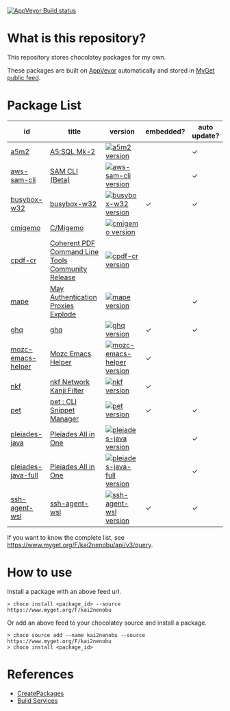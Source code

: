 [![AppVeyor Build status](https://ci.appveyor.com/api/projects/status/1vv03ri8bujes620/branch/master?svg=true)](https://ci.appveyor.com/project/kai2nenobu/chocolatey-packages/branch/master)

# What is this repository?

This repository stores chocolatey packages for my own.

These packages are built on [AppVeyor](https://www.appveyor.com/) automatically and stored in [MyGet public feed](https://www.myget.org/F/kai2nenobu).

# Package List

| id                                       | title                                                                                  | version                                                                                 | embedded? | auto update? |
|------------------------------------------|----------------------------------------------------------------------------------------|-----------------------------------------------------------------------------------------|-----------|--------------|
| [a5m2](a5m2)                             | [A5:SQL Mk-2](http://a5m2.mmatsubara.com/)                                             | [![a5m2 version][a5m2_version]][a5m2_package]                                           |           | ✓            |
| [aws-sam-cli](aws-sam-cli)               | [SAM CLI (Beta)](https://aws.amazon.com/serverless/sam/)                               | [![aws-sam-cli version][aws-sam-cli_version]][aws-sam-cli_package]                      |           | ✓            |
| [busybox-w32](busybox-w32)               | [busybox-w32](https://frippery.org/busybox/)                                           | [![busybox-w32 version][busybox-w32_version]][busybox-w32_package]                      | ✓         | ✓            |
| [cmigemo](cmigemo)                       | [C/Migemo](https://github.com/koron/cmigemo)                                           | [![cmigemo version][cmigemo_version]][cmigemo_package]                                  |           |              |
| [cpdf-cr](cpdf-cr)                       | [Coherent PDF Command Line Tools Community Release](http://community.coherentpdf.com/) | [![cpdf-cr version][cpdf-cr_version]][cpdf-cr_package]                                  |           |              |
| [mape](mape)                             | [May Authentication Proxies Explode](https://github.com/ipponshimeji/MAPE)             | [![mape version][mape_version]][mape_package]                                           |           | ✓            |
| [ghq](ghq)                               | [ghq](https://github.com/motemen/ghq)                                                  | [![ghq version][ghq_version]][ghq_package]                                              | ✓         | ✓            |
| [mozc-emacs-helper](mozc-emacs-helper)   | [Mozc Emacs Helper](https://github.com/google/mozc/tree/master/src/unix/emacs)         | [![mozc-emacs-helper version][mozc-emacs-helper_version]][mozc-emacs-helper_package]    | ✓         |              |
| [nkf](nkf)                               | [nkf Network Kanji Filter](https://ja.osdn.net/projects/nkf/)                          | [![nkf version][nkf_version]][nkf_package]                                              | ✓         |              |
| [pet](pet)                               | [pet : CLI Snippet Manager](https://github.com/knqyf263/pet)                           | [![pet version][pet_version]][pet_package]                                              | ✓         | ✓            |
| [pleiades-java](pleiades-java)           | [Pleiades All in One](http://mergedoc.osdn.jp/)                                        | [![pleiades-java version][pleiades-java_version]][pleiades-java_package]                |           | ✓            |
| [pleiades-java-full](pleiades-java-full) | [Pleiades All in One](http://mergedoc.osdn.jp/)                                        | [![pleiades-java-full version][pleiades-java-full_version]][pleiades-java-full_package] |           | ✓            |
| [ssh-agent-wsl](ssh-agent-wsl)           | [ssh-agent-wsl](https://github.com/rupor-github/ssh-agent-wsl)                         | [![ssh-agent-wsl version][ssh-agent-wsl_version]][ssh-agent-wsl_package]                | ✓         | ✓            |

[a5m2_version]: https://img.shields.io/myget/kai2nenobu/v/a5m2.svg?label=myget
[a5m2_package]: https://www.myget.org/feed/kai2nenobu/package/nuget/a5m2
[aws-sam-cli_version]: https://img.shields.io/myget/kai2nenobu/v/aws-sam-cli.svg?label=myget
[aws-sam-cli_package]: https://www.myget.org/feed/kai2nenobu/package/nuget/aws-sam-cli
[busybox-w32_version]: https://img.shields.io/myget/kai2nenobu/v/busybox-w32.svg?label=myget
[busybox-w32_package]: https://www.myget.org/feed/kai2nenobu/package/nuget/busybox-w32
[cmigemo_version]: https://img.shields.io/myget/kai2nenobu/v/cmigemo.svg?label=myget
[cmigemo_package]: https://www.myget.org/feed/kai2nenobu/package/nuget/cmigemo
[cpdf-cr_version]: https://img.shields.io/myget/kai2nenobu/v/cpdf-cr.svg?label=myget
[cpdf-cr_package]: https://www.myget.org/feed/kai2nenobu/package/nuget/cpdf-cr
[ghq_version]: https://img.shields.io/myget/kai2nenobu/v/ghq.svg?label=myget
[ghq_package]: https://www.myget.org/feed/kai2nenobu/package/nuget/ghq
[mape_version]: https://img.shields.io/myget/kai2nenobu/v/mape.svg?label=myget
[mape_package]: https://www.myget.org/feed/kai2nenobu/package/nuget/mape
[mozc-emacs-helper_version]: https://img.shields.io/myget/kai2nenobu/v/mozc-emacs-helper.svg?label=myget
[mozc-emacs-helper_package]: https://www.myget.org/feed/kai2nenobu/package/nuget/mozc-emacs-helper
[nkf_version]: https://img.shields.io/myget/kai2nenobu/v/nkf.svg?label=myget
[nkf_package]: https://www.myget.org/feed/kai2nenobu/package/nuget/nkf
[pet_version]: https://img.shields.io/myget/kai2nenobu/v/pet.svg?label=myget
[pet_package]: https://www.myget.org/feed/kai2nenobu/package/nuget/pet
[pleiades-java_version]: https://img.shields.io/myget/kai2nenobu/v/pleiades-java.svg?label=myget
[pleiades-java_package]: https://www.myget.org/feed/kai2nenobu/package/nuget/pleiades-java
[pleiades-java-full_version]: https://img.shields.io/myget/kai2nenobu/v/pleiades-java-full.svg?label=myget
[pleiades-java-full_package]: https://www.myget.org/feed/kai2nenobu/package/nuget/pleiades-java-full
[ssh-agent-wsl_version]: https://img.shields.io/myget/kai2nenobu/v/ssh-agent-wsl.svg?label=myget
[ssh-agent-wsl_package]: https://www.myget.org/feed/kai2nenobu/package/nuget/ssh-agent-wsl

If you want to know the complete list, see https://www.myget.org/F/kai2nenobu/api/v3/query.

# How to use

Install a package with an above feed url.

```
> choco install <package_id> --source https://www.myget.org/F/kai2nenobu
```

Or add an above feed to your chocolatey source and install a package.

```
> choco source add --name kai2nenobu --source https://www.myget.org/F/kai2nenobu
> choco install <package_id>
```

# References

- [CreatePackages](https://chocolatey.org/docs/create-packages)
- [Build Services](https://docs.myget.org/docs/reference/build-services)
